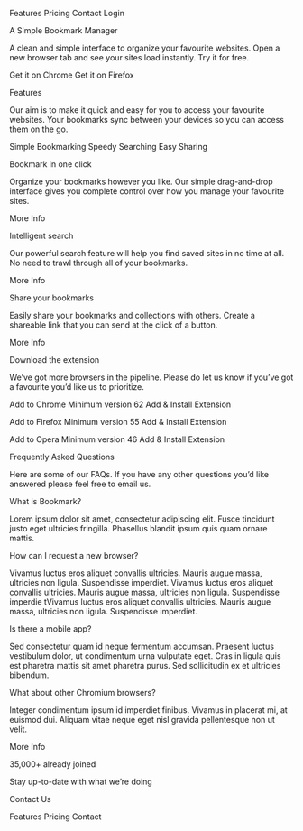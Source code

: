 Features
Pricing
Contact
Login

A Simple Bookmark Manager

A clean and simple interface to organize your favourite websites. Open a new
browser tab and see your sites load instantly. Try it for free.

Get it on Chrome
Get it on Firefox

Features

Our aim is to make it quick and easy for you to access your favourite websites.
Your bookmarks sync between your devices so you can access them on the go.

Simple Bookmarking
Speedy Searching
Easy Sharing

Bookmark in one click

Organize your bookmarks however you like. Our simple drag-and-drop interface
gives you complete control over how you manage your favourite sites.

More Info

Intelligent search

Our powerful search feature will help you find saved sites in no time at all.
No need to trawl through all of your bookmarks.

More Info

Share your bookmarks

Easily share your bookmarks and collections with others. Create a shareable
link that you can send at the click of a button.

More Info

Download the extension

We’ve got more browsers in the pipeline. Please do let us know if you’ve
got a favourite you’d like us to prioritize.

Add to Chrome
Minimum version 62
Add & Install Extension

Add to Firefox
Minimum version 55
Add & Install Extension

Add to Opera
Minimum version 46
Add & Install Extension

Frequently Asked Questions

Here are some of our FAQs. If you have any other questions you’d like
answered please feel free to email us.

  <!-- Question 1 -->

What is Bookmark?

  <!-- Answer 1 -->

Lorem ipsum dolor sit amet, consectetur adipiscing elit. Fusce tincidunt
justo eget ultricies fringilla. Phasellus blandit ipsum quis quam ornare mattis.

  <!-- Question 2 -->

How can I request a new browser?

  <!-- Answer 2 -->

Vivamus luctus eros aliquet convallis ultricies. Mauris augue massa, ultricies non ligula.
Suspendisse imperdiet. Vivamus luctus eros aliquet convallis ultricies. Mauris augue massa,
ultricies non ligula. Suspendisse imperdie tVivamus luctus eros aliquet convallis ultricies.
Mauris augue massa, ultricies non ligula. Suspendisse imperdiet.

  <!-- Question 3 -->

Is there a mobile app?

  <!-- Answer 3 -->

Sed consectetur quam id neque fermentum accumsan. Praesent luctus vestibulum dolor, ut condimentum
urna vulputate eget. Cras in ligula quis est pharetra mattis sit amet pharetra purus. Sed
sollicitudin ex et ultricies bibendum.

  <!-- Question 4 -->

What about other Chromium browsers?

  <!-- Answer 4 -->

Integer condimentum ipsum id imperdiet finibus. Vivamus in placerat mi, at euismod dui. Aliquam
vitae neque eget nisl gravida pellentesque non ut velit.

More Info

35,000+ already joined

Stay up-to-date with what we’re doing

Contact Us

Features
Pricing
Contact
